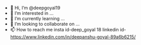 - 👋 Hi, I’m @deepgoyal19
- 👀 I’m interested in ...
- 🌱 I’m currently learning ...
- 💞️ I’m looking to collaborate on ...
- 📫 How to reach me insta id-deep_goyal 18
linkedin id-https://www.linkedin.com/in/deepanshu-goyal-89a6b6215/

<!---
deepgoyal19/deepgoyal19 is a ✨ special ✨ repository because its `README.md` (this file) appears on your GitHub profile.
You can click the Preview link to take a look at your changes.
--->
